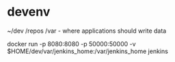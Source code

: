 # devenv

~/dev
    /repos
    /var - where applications should write data


docker run -p 8080:8080 -p 50000:50000 -v $HOME/dev/var/jenkins_home:/var/jenkins_home jenkins
